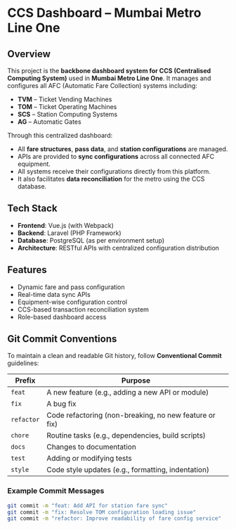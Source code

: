 # CCS Dashboard – Mumbai Metro Line One

## Overview

This project is the **backbone dashboard system for CCS (Centralised Computing System)** used in **Mumbai Metro Line One**. It manages and configures all AFC (Automatic Fare Collection) systems including:

- **TVM** – Ticket Vending Machines
- **TOM** – Ticket Operating Machines
- **SCS** – Station Computing Systems
- **AG** – Automatic Gates

Through this centralized dashboard:

- All **fare structures**, **pass data**, and **station configurations** are managed.
- APIs are provided to **sync configurations** across all connected AFC equipment.
- All systems receive their configurations directly from this platform.
- It also facilitates **data reconciliation** for the metro using the CCS database.

## Tech Stack

- **Frontend**: Vue.js (with Webpack)
- **Backend**: Laravel (PHP Framework)
- **Database**: PostgreSQL (as per environment setup)
- **Architecture**: RESTful APIs with centralized configuration distribution

## Features

- Dynamic fare and pass configuration
- Real-time data sync APIs
- Equipment-wise configuration control
- CCS-based transaction reconciliation system
- Role-based dashboard access

## Git Commit Conventions

To maintain a clean and readable Git history, follow **Conventional Commit** guidelines:

| Prefix     | Purpose                                                   |
|------------|-----------------------------------------------------------|
| `feat`     | A new feature (e.g., adding a new API or module)          |
| `fix`      | A bug fix                                                 |
| `refactor` | Code refactoring (non-breaking, no new feature or fix)    |
| `chore`    | Routine tasks (e.g., dependencies, build scripts)         |
| `docs`     | Changes to documentation                                  |
| `test`     | Adding or modifying tests                                 |
| `style`    | Code style updates (e.g., formatting, indentation)        |

### Example Commit Messages

```bash
git commit -m "feat: Add API for station fare sync"
git commit -m "fix: Resolve TOM configuration loading issue"
git commit -m "refactor: Improve readability of fare config service"
